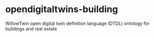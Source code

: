 # opendigitaltwins-building
WillowTwin open digital twin definition language (DTDL) ontology for buildings and real estate
